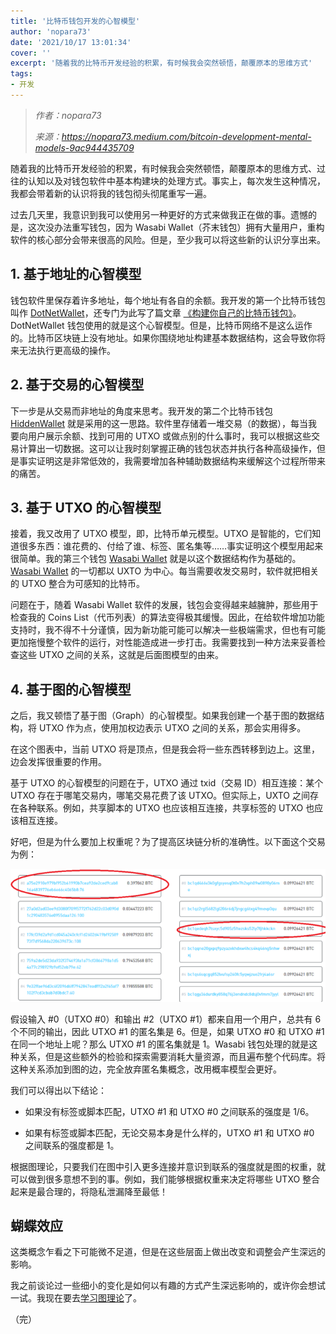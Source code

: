```yaml
---
title: '比特币钱包开发的心智模型'
author: 'nopara73'
date: '2021/10/17 13:01:34'
cover: ''
excerpt: '随着我的比特币开发经验的积累，有时候我会突然顿悟，颠覆原本的思维方式'
tags:
- 开发
---
```



> *作者：nopara73*
> 
> *来源：<https://nopara73.medium.com/bitcoin-development-mental-models-9ac944435709>*



随着我的比特币开发经验的积累，有时候我会突然顿悟，颠覆原本的思维方式、过往的认知以及对钱包软件中基本构建块的处理方式。事实上，每次发生这种情况，我都会带着新的认识将我的钱包彻头彻尾重写一遍。

过去几天里，我意识到我可以使用另一种更好的方式来做我正在做的事。遗憾的是，这次没办法重写钱包，因为 Wasabi Wallet（芥末钱包）拥有大量用户，重构软件的核心部分会带来很高的风险。但是，至少我可以将这些新的认识分享出来。

## 1. 基于地址的心智模型

钱包软件里保存着许多地址，每个地址有各自的余额。我开发的第一个比特币钱包叫作 [DotNetWallet](https://github.com/nopara73/DotNetWallet)，还专门为此写了篇文章 [《构建你自己的比特币钱包》](https://www.codeproject.com/Articles/1115639/Build-your-own-Bitcoin-wallet)。DotNetWallet 钱包使用的就是这个心智模型。但是，比特币网络不是这么运作的。比特币区块链上没有地址。如果你围绕地址构建基本数据结构，这会导致你将来无法执行更高级的操作。

## 2. 基于交易的心智模型

下一步是从交易而非地址的角度来思考。我开发的第二个比特币钱包 [HiddenWallet](https://github.com/zkSNACKs/WalletWasabi/tree/hiddenwallet-v0.6) 就是采用的这一思路。软件里存储着一堆交易（的数据），每当我要向用户展示余额、找到可用的 UTXO 或做点别的什么事时，我可以根据这些交易计算出一切数据。这可以让我时刻掌握正确的钱包状态并执行各种高级操作，但是事实证明这是非常低效的，我需要增加各种辅助数据结构来缓解这个过程所带来的痛苦。

## 3. 基于 UTXO 的心智模型

接着，我又改用了 UTXO 模型，即，比特币单元模型。UTXO 是智能的，它们知道很多东西：谁花费的、付给了谁、标签、匿名集等……事实证明这个模型用起来很简单。我的第三个钱包 [Wasabi Wallet](https://github.com/zkSNACKs/WalletWasabi/) 就是以这个数据结构作为基础的。[Wasabi Wallet](https://github.com/zkSNACKs/WalletWasabi/) 的一切都以 UXTO 为中心。每当需要收发交易时，软件就把相关的 UTXO 整合为可感知的比特币。

问题在于，随着 Wasabi Wallet 软件的发展，钱包会变得越来越臃肿，那些用于检查我的 Coins List（代币列表）的算法变得极其缓慢。因此，在给软件增加功能支持时，我不得不十分谨慎，因为新功能可能可以解决一些极端需求，但也有可能更加拖慢整个软件的运行，对性能造成进一步打击。我需要找到一种方法来妥善检查这些 UTXO 之间的关系，这就是后面图模型的由来。

## 4. 基于图的心智模型

之后，我又顿悟了基于图（Graph）的心智模型。如果我创建一个基于图的数据结构，将 UTXO 作为点，使用加权边表示 UTXO 之间的关系，那会实用得多。

在这个图表中，当前 UTXO 将是顶点，但是我会将一些东西转移到边上。这里，边会发挥很重要的作用。

基于 UTXO 的心智模型的问题在于，UTXO 通过 txid（交易 ID）相互连接：某个 UTXO 存在于哪笔交易内，哪笔交易花费了该 UTXO。但实际上，UXTO 之间存在各种联系。例如，共享脚本的 UTXO 也应该相互连接，共享标签的 UTXO 也应该相互连接。

好吧，但是为什么要加上权重呢？为了提高区块链分析的准确性。以下面这个交易为例：

![img](../images/bitcoin-development-mental-models/859dYyQ.png)


假设输入 #0（UTXO #0）和输出 #2（UTXO #1）都来自用一个用户，总共有 6 个不同的输出，因此 UTXO #1 的匿名集是 6。但是，如果 UTXO #0 和 UTXO #1 在同一个地址上呢？那么 UTXO #1 的匿名集就是 1。Wasabi 钱包处理的就是这种关系，但是这些额外的检验和探索需要消耗大量资源，而且遍布整个代码库。将这种关系添加到图的边，完全放弃匿名集概念，改用概率模型会更好。

我们可以得出以下结论：

- 如果没有标签或脚本匹配，UTXO #1 和 UTXO #0 之间联系的强度是 1/6。

- 如果有标签或脚本匹配，无论交易本身是什么样的，UTXO #1 和 UTXO #0 之间联系的强度都是 1。

根据图理论，只要我们在图中引入更多连接并意识到联系的强度就是图的权重，就可以做到很多意想不到的事。例如，我们能够根据权重来决定将哪些 UTXO 整合起来是最合理的，将隐私泄漏降至最低！

## 蝴蝶效应

这类概念乍看之下可能微不足道，但是在这些层面上做出改变和调整会产生深远的影响。

我之前谈论过一些细小的变化是如何以有趣的方式产生深远影响的，或许你会想试一试。我现在要去[学习图理论](https://mrpandey.github.io/d3graphTheory/)了。

（完）